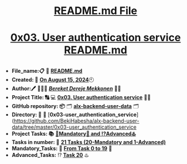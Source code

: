 <H1 align="center", height="1500"> <ins> README.md File </ins> </H1>
<H1 align="center"> <ins> 0x03. User authentication service README.md</ins> </H1>

##

* **File_name:📋** 📖 [**README.md**](https://github.com/BekiHabesha/alx-backend-user-data/tree/master/0x03-user_authentication_service/README.md)
* **Created: 📅** <ins>**On August 15, 2024**</ins>🕙
* **Author:🖊️** 👨🏻‍💻 [***Bereket Dereje Mekkonen***](https://intranet.alxswe.com/users/BereketDerejeMekkonen) 🧑‍💻
* **Project Title: 🔠**  💻 [**0x03. User authentication service**](https://intranet.alxswe.com/projects/1242) 📝🔡
* **GitHub repository: 📦** 🗂 [**alx-backend-user-data**](https://github.com/BekiHabesha/alx-backend-user-data) 🗂
* **Directory: 💼** 📂 [**0x03-user_authentication_service**](https://github.com/BekiHabesha/alx-backend-user-data/tree/master/0x03-user_authentication_service
* **Project Tasks: 📚** <ins>**💯Mandatory💯 and ⁉️Advanced♨️**</ins>
* **Tasks in number: 🔢** <ins>**21 Tasks (20-Mandatory and 1-Advanced)**</ins>
* **Mandatory_Tasks:** 💯 <ins>**From Task 0 to 19**</ins> 💯
* **Advanced_Tasks:** ⁉️ <ins>**Task 20**</ins> ♨️

###
